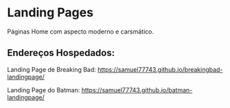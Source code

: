 # Landing Pages
 Páginas Home com aspecto moderno e carsmático.
## Endereços Hospedados:
Landing Page de Breaking Bad:
<a href="https://samuel77743.github.io/breakingbad-landingpage/" target="_blank" rel="follow">https://samuel77743.github.io/breakingbad-landingpage/</a>

Landing Page do Batman:
<a href="https://samuel77743.github.io/batman-landingpage/" target="_blank" rel="follow">https://samuel77743.github.io/batman-landingpage/</a> 
